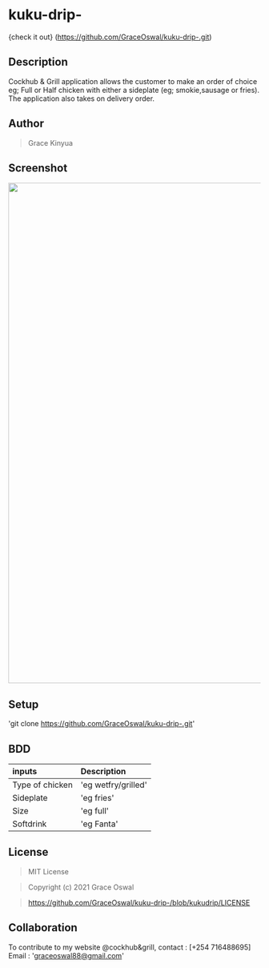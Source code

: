 # kuku-drip-

{check it out} (https://github.com/GraceOswal/kuku-drip-.git)

## Description

Cockhub & Grill application allows the customer to make an order of choice eg; Full or Half chicken with either a sideplate (eg; smokie,sausage or fries). The application also takes on delivery order.

## Author

> Grace Kinyua

## Screenshot

<img src="...\images\coolgogolskuku.jpeg" width="1000">  

## Setup

'git clone https://github.com/GraceOswal/kuku-drip-.git'

## BDD

|inputs                | Description    |
|:---                  | :---
|Type of chicken      | 'eg wetfry/grilled'|
|Sideplate           |'eg fries'|
|Size                | 'eg full'|
|Softdrink           | 'eg Fanta'|

## License

> MIT License

> Copyright (c) 2021 Grace Oswal

> <https://github.com/GraceOswal/kuku-drip-/blob/kukudrip/LICENSE>

## Collaboration

To contribute to my website @cockhub&grill,
contact : [+254 716488695]
Email : 'graceoswal88@gmail.com'
